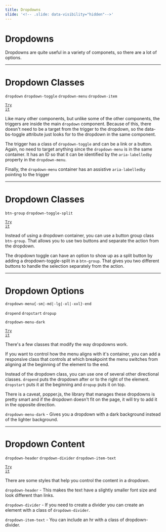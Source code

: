 ```yaml
---
title: Dropdowns
slide: '<!-- .slide: data-visibility="hidden"-->'
---
```


<!-- .slide: data-state="layout-title" class="bg-dark"-->

# Dropdowns

> >

Dropdowns are quite useful in a variety of componets, so there are a lot of options.

---

# Dropdown Classes

`dropdown`
`dropdown-toggle`
`dropdown-menu`
`dropdown-item`

<a href="https://codepen.io/planetoftheweb/pen/gOgBBOZ?editors=1000" target="_blank"><code class="code-royal">Try it</code></a>

> >

Like many other components, but unlike some of the other components, the triggers are inside the main `dropdown` component. Because of this, there doesn't need to be a target from the trigger to the dropdown, so the data-bs-toggle attribute just looks for to the dropdown in the same component.

The trigger has a class of `dropdown-toggle` and can be a link or a button. Again, no need to target anything since the `dropdown-menu` is in the same container. It has an ID so that it can be identified by the `aria-labelledby` property in the `dropdown-menu`.

Finally, the `dropdown-menu` container has an assistive `aria-labelledby` pointing to the trigger

---

# Dropdown Classes

`btn-group`
`dropdown-toggle-split`

<a href="https://codepen.io/planetoftheweb/pen/VwPEEQq?editors=1000" target="_blank"><code class="code-royal">Try it</code></a>

> >

Instead of using a dropdown container, you can use a button group class `btn-group`. That allows you to use two buttons and separate the action from the dropdown.

The dropdown toggle can have an option to show up as a split button by adding a dropdown-toggle-split in a `btn-group`. That gives you two different buttons to handle the selection separately from the action.

---

# Dropdown Options

`dropdown-menu{-sm|-md|-lg|-xl|-xxl}-end`

`dropend` `dropstart` `dropup`

`dropdown-menu-dark`

<a href="https://codepen.io/planetoftheweb/pen/wvgYYQM?editors=1000" target="_blank"><code class="code-royal">Try it</code></a>

> >

There's a few classes that modify the way dropdowns work.

If you want to control how the menu aligns with it's container, you can add a responsive class that controls at which breakpoint the menu switches from aligning at the beginning of the element to the end.

Instead of the dropdown class, you can use one of several other directional classes. `dropend` puts the dropdown after or to the right of the element. `dropstart` puts it at the beginning and `dropup` puts it on top.

There is a caveat, popper.js, the library that manages these dropdowns is pretty smart and if the dropdown doesn't fit on the page, it will try to add it in the opposite direction.

`dropdown-menu-dark` - Gives you a dropdown with a dark background instead of the lighter background.

---

# Dropdown Content

`dropdown-header`
`dropdown-divider`
`dropdown-item-text`

<a href="https://codepen.io/planetoftheweb/pen/GRrYwbE?editors=1000" target="_blank"><code class="code-royal">Try it</code></a>

> >

There are some styles that help you control the content in a dropdown.

`dropdown-header` - This makes the text have a slightly smaller font size and look different than links.

`dropdown-divider` - If you need to create a divider you can create an element with a class of `dropdown-divider`.

`dropdown-item-text` - You can include an hr with a class of dropdown-divider.
